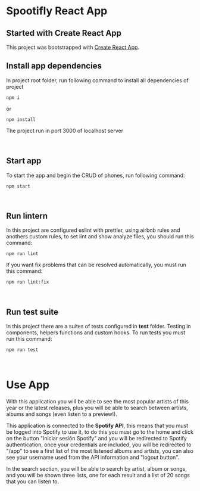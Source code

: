 # Spootifly React App

## Started with Create React App

This project was bootstrapped with [Create React App](https://github.com/facebook/create-react-app).

## Install app dependencies

In project root folder, run following command to install all dependencies of project

`
npm i
`

or 

`
npm install
`

The project run in port 3000 of localhost server

<br>

## Start app

To start the app and begin the CRUD of phones, run following command:

`
npm start
`

<br>

## Run lintern

In this project are configured eslint with prettier, using airbnb rules and anothers custom rules, to set lint and show analyze files, you should run this command:

`
npm run lint
`

If you want fix problems that can be resolved automatically, you must run this command:

`
npm run lint:fix
`

<br>

## Run test suite

In this project there are a suites of tests configured in **test** folder. Testing in components, helpers functions and custom hooks. To run tests you must run this command:

`
npm run test
`


<br>

# Use App

With this application you will be able to see the most popular artists of this year or the latest releases, plus you will be able to search between artists, albums and songs (even listen to a preview!).

This application is connected to the **Spotify API**, this means that you must be logged into Spotify to use it, to do this you must go to the home and click on the button "Iniciar sesión Spotify" and you will be redirected to Spotify authentication, once your credentials are included, you will be redirected to "/app" to see a first list of the most listened albums and artists, you can also see your username used from the API information and "logout button". 

In the search section, you will be able to search by artist, album or songs, and you will be shown three lists, one for each result and a list of 20 songs that you can listen to.
